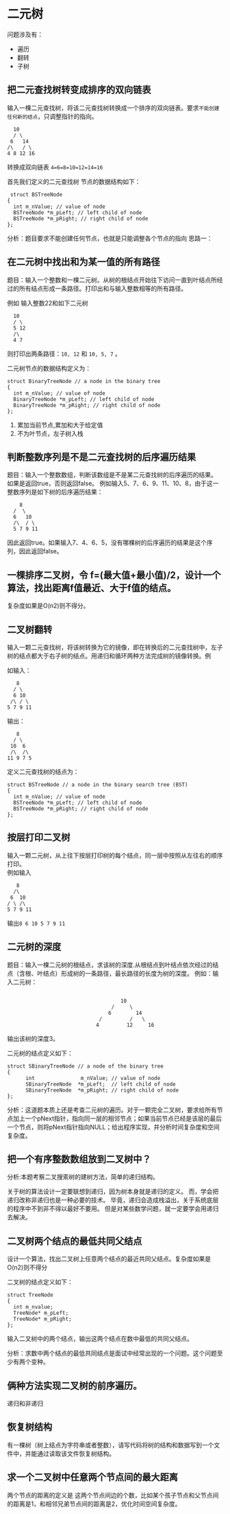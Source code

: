 # 二元树

问题涉及有：

* 遍历
* 翻转
* 子树


## 把二元查找树转变成排序的双向链表

输入一棵二元查找树，将该二元查找树转换成一个排序的双向链表。要求`不能创建任何新的结点`，只调整指针的指向。

```   
  10
  / \
 6   14
/\   / \
4 8 12 16
```   

转换成双向链表 `4=6=8=10=12=14=16`
   
首先我们定义的二元查找树 节点的数据结构如下：
```
 struct BSTreeNode
{
  int m_nValue; // value of node
  BSTreeNode *m_pLeft; // left child of node
  BSTreeNode *m_pRight; // right child of node
};
```

分析：题目要求不能创建任何节点，也就是只能调整各个节点的指向
思路一：



## 在二元树中找出和为某一值的所有路径

题目：输入一个整数和一棵二元树。从树的根结点开始往下访问一直到叶结点所经过的所有结点形成一条路径。打印出和与输入整数相等的所有路径。

例如 输入整数22和如下二元树
```
  10   
  / \   
  5 12   
  /\   
  4 7
```
则打印出两条路径：`10, 12` 和 `10, 5, 7` 。

二元树节点的数据结构定义为：

```
struct BinaryTreeNode // a node in the binary tree
{
  int m_nValue; // value of node
  BinaryTreeNode *m_pLeft; // left child of node
  BinaryTreeNode *m_pRight; // right child of node
};
```

1. 累加当前节点,累加和大于给定值
2. 不为叶节点，左子树入栈


## 判断整数序列是不是二元查找树的后序遍历结果

题目：输入一个整数数组，判断该数组是不是某二元查找树的后序遍历的结果。
如果是返回true，否则返回false。
例如输入5、7、6、9、11、10、8，由于这一整数序列是如下树的后序遍历结果：
```
    8
  /  \
  6   10
  /\  / \
  5 7 9 11
```
因此返回true。如果输入7、4、6、5，没有哪棵树的后序遍历的结果是这个序列，因此返回false。




## 一棵排序二叉树，令 f=(最大值+最小值)/2，设计一个算法，找出距离f值最近、大于f值的结点。
复杂度如果是O(n2)则不得分。



## 二叉树翻转

输入一颗二元查找树，将该树转换为它的镜像，即在转换后的二元查找树中，左子树的结点都大于右子树的结点。用递归和循环两种方法完成树的镜像转换。例

如输入：
```
   8
  / \
  6 10
 /\ / \
5 7 9 11
```
输出：

```
   8
  / \
 10  6
 /\  /\
11 9 7 5
```
定义二元查找树的结点为：
```
struct BSTreeNode // a node in the binary search tree (BST)
{
  int m_nValue; // value of node
  BSTreeNode *m_pLeft; // left child of node
  BSTreeNode *m_pRight; // right child of node
};
```


## 按层打印二叉树

输入一颗二元树，从上往下按层打印树的每个结点，同一层中按照从左往右的顺序打印。   
例如输入

```
   8
  /\
 6  10
/ \ /\
5 7 9 11
```

输出`8 6 10 5 7 9 11`


 

## 二元树的深度

题目：输入一棵二元树的根结点，求该树的深度.从根结点到叶结点依次经过的结点（含根、叶结点）形成树的一条路径，最长路径的长度为树的深度。
例如：输入二元树：
```

                                     10
                                  /     \
                                 6        14
                              /         /   \
                             4         12     16
```

输出该树的深度3。

二元树的结点定义如下：
```
struct SBinaryTreeNode // a node of the binary tree
{
      int               m_nValue; // value of node
      SBinaryTreeNode  *m_pLeft;  // left child of node
      SBinaryTreeNode  *m_pRight; // right child of node
};
```

分析：这道题本质上还是考查二元树的遍历。对于一颗完全二叉树，要求给所有节点加上一个pNext指针，指向同一层的相邻节点；如果当前节点已经是该层的最后一个节点，则将pNext指针指向NULL；给出程序实现，并分析时间复杂度和空间复杂度。
 


## 把一个有序整数数组放到二叉树中？

分析:本题考察二叉搜索树的建树方法，简单的递归结构。

关于树的算法设计一定要联想到递归，因为树本身就是递归的定义。
而，学会把递归改称非递归也是一种必要的技术。
毕竟，递归会造成栈溢出，关于系统底层的程序中不到非不得以最好不要用。
但是对某些数学问题，就一定要学会用递归去解决。



## 二叉树两个结点的最低共同父结点

设计一个算法，找出二叉树上任意两个结点的最近共同父结点。复杂度如果是O(n2)则不得分

二叉树的结点定义如下：

```
struct TreeNode
{
  int m_nvalue;
  TreeNode* m_pLeft;
  TreeNode* m_pRight;
};
```

输入二叉树中的两个结点，输出这两个结点在数中最低的共同父结点。

分析：求数中两个结点的最低共同结点是面试中经常出现的一个问题。这个问题至少有两个变种。




## 俩种方法实现二叉树的前序遍历。

递归和非递归


## 恢复树结构

有一棵树（树上结点为字符串或者整数），请写代码将树的结构和数据写到一个文件中，并能通过读取该文件恢复树结构。



##  求一个二叉树中任意两个节点间的最大距离

两个节点的距离的定义是 这两个节点间边的个数，比如某个孩子节点和父节点间的距离是1，和相邻兄弟节点间的距离是2，优化时间空间复杂度。






